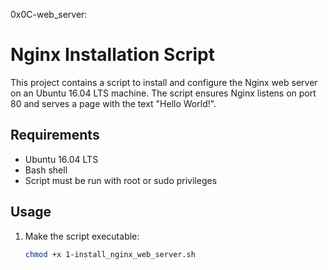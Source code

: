 0x0C-web_server:
# Nginx Installation Script

This project contains a script to install and configure the Nginx web server on an Ubuntu 16.04 LTS machine. The script ensures Nginx listens on port 80 and serves a page with the text "Hello World!".

## Requirements

- Ubuntu 16.04 LTS
- Bash shell
- Script must be run with root or sudo privileges

## Usage

1. Make the script executable:
   ```sh
   chmod +x 1-install_nginx_web_server.sh
